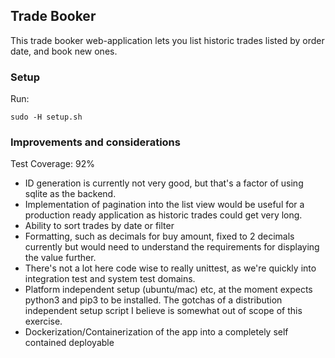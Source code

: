 ## Trade Booker

This trade booker web-application lets you list historic trades
listed by order date, and book new ones.

### Setup

Run:

```
sudo -H setup.sh
```

### Improvements and considerations

Test Coverage: 92% 



- ID generation is currently not very good, but that's a factor of using
sqlite as the backend. 
- Implementation of pagination into the list view would be useful for a production
ready application as historic trades could get very long.
- Ability to sort trades by date or filter
- Formatting, such as decimals for buy amount, fixed to 2 decimals currently 
but would need to understand the requirements for displaying the value further.
- There's not a lot here code wise to really unittest, as we're quickly into integration test 
and system test domains. 
- Platform independent setup (ubuntu/mac) etc, at the moment expects python3 and pip3 to be installed.
The gotchas of a distribution independent setup script I believe is somewhat out of scope of this 
exercise.
- Dockerization/Containerization of the app into a completely self contained deployable
